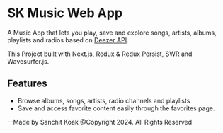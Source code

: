 #  SK Music Web App

A Music App that lets you play, save and explore songs, artists, albums, playlists and radios based on [Deezer API](https://developers.deezer.com).

This Project built with Next.js, Redux & Redux Persist, SWR and Wavesurfer.js.


## Features

- Browse albums, songs, artists, radio channels and playlists
- Save and access favorite content easily through the favorites page.


--Made by Sanchit Koak
@Copyright 2024. All Rights Reserved
